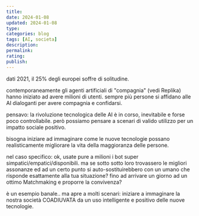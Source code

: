 ```yaml
---
title: 
date: 2024-01-08
updated: 2024-01-08
type: 
categories: blog
tags: [AI, societa]
description: 
permalink: 
rating: 
publish: 
---
```

dati 2021, il 25% degli europei soffre di solitudine.

contemporaneamente gli agenti artificiali di "compagnia" (vedi Replika) hanno iniziato ad avere milioni di utenti. sempre più persone si affidano alle AI dialoganti per avere compagnia e confidarsi.

pensavo: la rivoluzione tecnologica delle AI è in corso, inevitabile e forse poco controllabile. però possiamo pensare a scenari di valido utilizzo per un impatto sociale positivo.

bisogna iniziare ad immaginare come le nuove tecnologie possano realisticamente migliorare la vita della maggioranza delle persone.

nel caso specifico: ok, usate pure a milioni i bot super simpatici/empatici/disponibili. ma se sotto sotto loro trovassero le migliori assonanze ed ad un certo punto si auto-sostituirebbero con un umano che risponde esattamente alla tua situazione? fino ad arrivare un giorno ad un ottimo Matchmaking e proporre la convivenza?

è un esempio banale.. ma apre a molti scenari: iniziare a immaginare la nostra società COADIUVATA da un uso intelligente e positivo delle nuove tecnologie.
